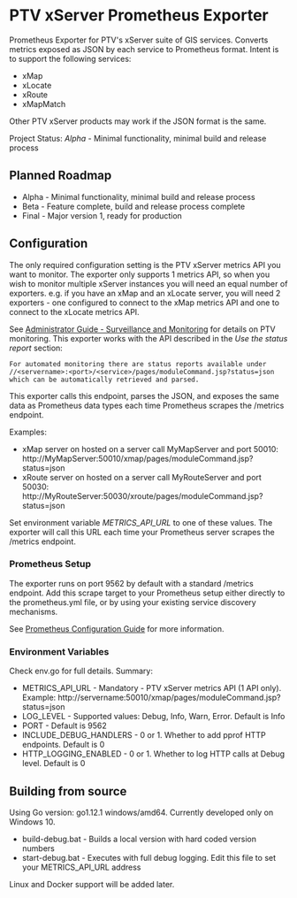 # PTV xServer Prometheus Exporter

Prometheus Exporter for PTV's xServer suite of GIS services. Converts metrics exposed as JSON by each service to Prometheus format.  Intent is to support the following services:

  * xMap
  * xLocate
  * xRoute
  * xMapMatch

Other PTV xServer products may work if the JSON format is the same.

Project Status: *Alpha* - Minimal functionality, minimal build and release process

## Planned Roadmap

  * Alpha - Minimal functionality, minimal build and release process
  * Beta - Feature complete, build and release process complete
  * Final - Major version 1, ready for production

## Configuration

The only required configuration setting is the PTV xServer metrics API you want to monitor. The exporter only supports 1 metrics API, so when you wish to monitor multiple xServer instances you will need an equal number of exporters.  e.g. if you have an xMap and an xLocate server, you will need 2 exporters - one configured to connect to the xMap metrics API and one to connect to the xLocate metrics API.

See [Administrator Guide - Surveillance and Monitoring](https://xserver.ptvgroup.com/fileadmin/files/PTV-COMPONENTS/DeveloperZone/Documents/xServer_public/manual/Default.htm#Administrators_Guide/DSC_SurveillanceAndMonitoring.htm%3FTocPath%3DAdministrator's%2520Guide%7CAdministration%7C_____3) for details on PTV monitoring.  This exporter works with the API described in the *Use the status report* section:

```
For automated monitoring there are status reports available under //<servername>:<port>/<service>/pages/moduleCommand.jsp?status=json which can be automatically retrieved and parsed.
```

This exporter calls this endpoint, parses the JSON, and exposes the same data as Prometheus data types each time Prometheus scrapes the /metrics endpoint.

Examples:

  * xMap server on hosted on a server call MyMapServer and port 50010: http://MyMapServer:50010/xmap/pages/moduleCommand.jsp?status=json
  * xRoute server on hosted on a server call MyRouteServer and port 50030: http://MyRouteServer:50030/xroute/pages/moduleCommand.jsp?status=json

Set environment variable *METRICS_API_URL* to one of these values.  The exporter will call this URL each time your Prometheus server scrapes the /metrics endpoint.

### Prometheus Setup

The exporter runs on port 9562 by default with a standard /metrics endpoint.  Add this scrape target to your Prometheus setup either directly to the prometheus.yml file, or by using your existing service discovery mechanisms.

See [Prometheus Configuration Guide](https://prometheus.io/docs/prometheus/latest/configuration/configuration/) for more information.

### Environment Variables

Check env.go for full details.  Summary:

  * METRICS_API_URL - Mandatory - PTV xServer metrics API (1 API only). Example: http://servername:50010/xmap/pages/moduleCommand.jsp?status=json
  * LOG_LEVEL - Supported values: Debug, Info, Warn, Error.  Default is Info
  * PORT - Default is 9562
  * INCLUDE_DEBUG_HANDLERS - 0 or 1. Whether to add pprof HTTP endpoints. Default is 0
  * HTTP_LOGGING_ENABLED - 0 or 1. Whether to log HTTP calls at Debug level. Default is 0

## Building from source

Using Go version: go1.12.1 windows/amd64.  Currently developed only on Windows 10.

  * build-debug.bat - Builds a local version with hard coded version numbers
  * start-debug.bat - Executes with full debug logging. Edit this file to set your METRICS_API_URL address

Linux and Docker support will be added later.